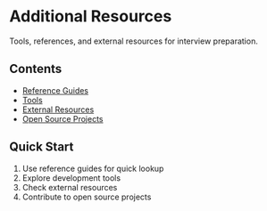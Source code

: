 # Additional Resources

Tools, references, and external resources for interview preparation.

## Contents
- [Reference Guides](reference/)
- [Tools](tools/)
- [External Resources](external/)
- [Open Source Projects](open_source_projects.md/)

## Quick Start
1. Use reference guides for quick lookup
2. Explore development tools
3. Check external resources
4. Contribute to open source projects
